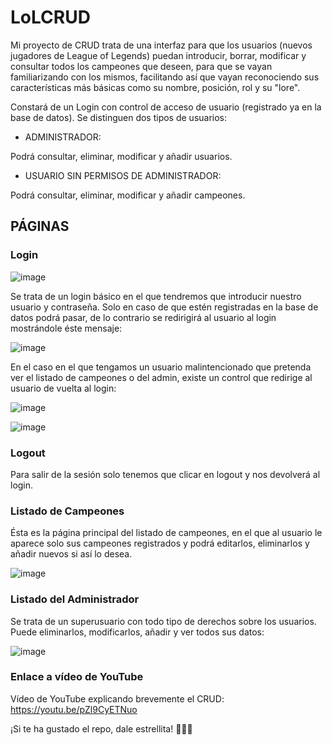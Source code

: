 # LoLCRUD

Mi proyecto de CRUD trata de una interfaz para que los usuarios (nuevos jugadores de League of Legends) puedan introducir, borrar, modificar y consultar todos los campeones que deseen, para que se vayan familiarizando con los mismos, facilitando así que vayan reconociendo sus características más básicas como su nombre, posición, rol y su "lore".

Constará de un Login con control de acceso de usuario (registrado ya en la base de datos).
Se distinguen dos tipos de usuarios:

- ADMINISTRADOR:

Podrá consultar, eliminar, modificar y añadir usuarios.

- USUARIO SIN PERMISOS DE ADMINISTRADOR:

Podrá consultar, eliminar, modificar y añadir campeones.


## PÁGINAS


### Login




![image](https://user-images.githubusercontent.com/91873599/168672531-ee0ac787-9935-414b-984e-31e4955a7bbf.png)




Se trata de un login básico en el que tendremos que introducir nuestro usuario y contraseña. Solo en caso de que estén registradas en la base de datos podrá pasar, de lo contrario se redirigirá al usuario al login mostrándole éste mensaje:






![image](https://user-images.githubusercontent.com/91873599/168672834-957904e1-ce7c-415b-8f53-32421ed14c0f.png)





En el caso en el que tengamos un usuario malintencionado que pretenda ver el listado de campeones o del admin, existe un control que redirige al usuario de vuelta al login:




![image](https://user-images.githubusercontent.com/91873599/168673123-218bb933-9174-4b01-a241-6f7f05548af6.png)








![image](https://user-images.githubusercontent.com/91873599/168673177-83ab0c80-dfe4-43fa-819f-881bbd7ff23f.png)






### Logout

Para salir de la sesión solo tenemos que clicar en logout y nos devolverá al login.

### Listado de Campeones

Ésta es la página principal del listado de campeones, en el que al usuario le aparece solo sus campeones registrados y podrá editarlos, eliminarlos y añadir nuevos si así lo desea.




![image](https://user-images.githubusercontent.com/91873599/168673275-aa18caec-5876-4102-a430-78c94fec2a5d.png)





### Listado del Administrador

Se trata de un superusuario con todo tipo de derechos sobre los usuarios. Puede eliminarlos, modificarlos, añadir y ver todos sus datos:



![image](https://user-images.githubusercontent.com/91873599/168673599-1fcc1943-26ab-4aff-953f-c7ded7c6b38e.png)




### Enlace a vídeo de YouTube

Vídeo de YouTube explicando brevemente el CRUD: https://youtu.be/pZl9CyETNuo



¡Si te ha gustado el repo, dale estrellita! 🌟🌟🌟





